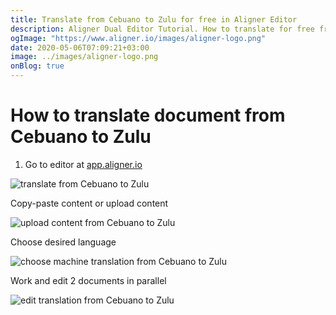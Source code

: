 ```yaml
---
title: Translate from Cebuano to Zulu for free in Aligner Editor
description: Aligner Dual Editor Tutorial. How to translate for free from Cebuano to Zulu. Aligner is multilingual document management platform. 
ogImage: "https://www.aligner.io/images/aligner-logo.png"
date: 2020-05-06T07:09:21+03:00
image: ../images/aligner-logo.png
onBlog: true
---
```


# How to translate document from Cebuano to Zulu

1. Go to editor at [app.aligner.io](https://app.aligner.io "Aligner App web page")

![translate from Cebuano to Zulu](../aligner-blank-editor.png "translate from Cebuano to Zulu")

Copy-paste content or upload content

![upload content from Cebuano to Zulu](../aligner-uploaded-document.png "upload content from Cebuano to Zulu")

Choose desired language

![choose machine translation from Cebuano to Zulu](../aligner-language-dropdown.png "choose machine translation from Cebuano to Zulu")

Work and edit 2 documents in parallel

![edit translation from Cebuano to Zulu](../aligner-double-sitded-editor.png "edit translation from Cebuano to Zulu")

